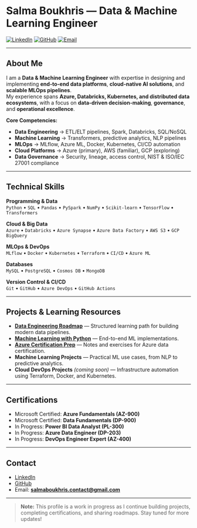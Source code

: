 
# Salma Boukhris — Data & Machine Learning Engineer  

[![LinkedIn](https://img.shields.io/badge/LinkedIn-0077B5?style=flat-square&logo=linkedin&logoColor=white)](https://www.linkedin.com/in/salma-boukhris-2611bb161/)
[![GitHub](https://img.shields.io/badge/GitHub-181717?style=flat-square&logo=github&logoColor=white)](https://github.com/SalmaBoukhris)
[![Email](https://img.shields.io/badge/Email-Contact-informational?style=flat-square&logo=gmail&logoColor=white&color=D14836)](mailto:salmaboukhris.contact@gmail.com)

---

## About Me  

I am a **Data & Machine Learning Engineer** with expertise in designing and implementing **end-to-end data platforms**, **cloud-native AI solutions**, and **scalable MLOps pipelines**.  
My experience spans **Azure, Databricks, Kubernetes, and distributed data ecosystems**, with a focus on **data-driven decision-making**, **governance**, and **operational excellence**.

**Core Competencies:**  
- **Data Engineering** → ETL/ELT pipelines, Spark, Databricks, SQL/NoSQL  
- **Machine Learning** → Transformers, predictive analytics, NLP pipelines  
- **MLOps** → MLflow, Azure ML, Docker, Kubernetes, CI/CD automation  
- **Cloud Platforms** → Azure (primary), AWS (familiar), GCP (exploring)  
- **Data Governance** → Security, lineage, access control, NIST & ISO/IEC 27001 compliance  

---

## Technical Skills  

**Programming & Data**  
`Python` • `SQL` • `Pandas` • `PySpark` • `NumPy` • `Scikit-learn` • `TensorFlow` • `Transformers`  

**Cloud & Big Data**  
`Azure` • `Databricks` • `Azure Synapse` • `Azure Data Factory` • `AWS S3` • `GCP BigQuery`  

**MLOps & DevOps**  
`MLflow` • `Docker` • `Kubernetes` • `Terraform` • `CI/CD` • `Azure ML`  

**Databases**  
`MySQL` • `PostgreSQL` • `Cosmos DB` • `MongoDB`  

**Version Control & CI/CD**  
`Git` • `GitHub` • `Azure DevOps` • `GitHub Actions`

---

## Projects & Learning Resources  

- **[Data Engineering Roadmap](https://github.com/SalmaBoukhris/Data-Engineering-Learning-Roadmap)** — Structured learning path for building modern data pipelines.  
- **[Machine Learning with Python](https://github.com/SalmaBoukhris/Machine-learning-with-Python)** — End-to-end ML implementations.  
- **[Azure Certification Prep](https://github.com/SalmaBoukhris/Microsoft-DP-900-Azure-Data-Fundamentals)** — Notes and exercises for Azure data certification.  
- **Machine Learning Projects** — Practical ML use cases, from NLP to predictive analytics.  
- **Cloud DevOps Projects** *(coming soon)* — Infrastructure automation using Terraform, Docker, and Kubernetes.

---

## Certifications  

- Microsoft Certified: **Azure Fundamentals (AZ-900)**  
- Microsoft Certified: **Data Fundamentals (DP-900)**  
- In Progress: **Power BI Data Analyst (PL-300)**  
- In Progress: **Azure Data Engineer (DP-203)**  
- In Progress: **DevOps Engineer Expert (AZ-400)**  

---

## Contact  

-  [LinkedIn](https://www.linkedin.com/in/salma-boukhris-2611bb161/)  
-  [GitHub](https://github.com/SalmaBoukhris)  
-  Email: **salmaboukhris.contact@gmail.com**  


---

> **Note:** This profile is a work in progress as I continue building projects, completing certifications, and sharing roadmaps. Stay tuned for more updates!

